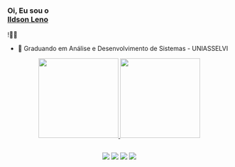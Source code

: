 ### Oi, Eu sou o<div class="badge-base LI-profile-badge" data-locale="pt_BR" data-size="medium" data-theme="light" data-type="VERTICAL" data-vanity="ildsonleno" data- version="v1"><a class="badge-base__link LI-simple-link" href="https://br.linkedin.com/in/ildsonleno?trk=profile-badge">Ildson Leno</a>
</div>!👋🤓

- 📝 Graduando em Análise e Desenvolvimento de Sistemas - UNIASSELVI

<div align="center">
  <a href="https://github.com/ildsonLeno">
  <img height="180em" src="https://github-readme-stats.vercel.app/api?username=ildsonLeno&show_icons=true&theme=dark&include_all_commits=true&count_private=true"/>
  <img height="180em" src="https://github-readme-stats.vercel.app/api/top-langs/?username=ildsonLeno&layout=compact&langs_count=7&theme=dark"/>
</div>
  
##

<div align="center">
  <a href="https://instagram.com/ildsonleno" target="_blank"><img src="https://img.shields.io/badge/-Instagram-%23E4405F?style=for-the-badge&logo=instagram&logoColor=white" target="_blank"></a>
 <a href="https://discord.gg/zYeD5Qz5" target="_blank"><img src="https://img.shields.io/badge/Discord-7289DA?style=for-the-badge&logo=discord&logoColor=white" target="_blank"></a> 
  <a href = "mailto:ildson.leno@outlook.com"><img src="https://img.shields.io/badge/Microsoft_Outlook-0078D4?style=for-the-badge&logo=microsoft-outlook&logoColor=white"             target="_blank"></a>
  <a href="https://www.linkedin.com/in/ildsonLeno" target="_blank"><img src="https://img.shields.io/badge/-LinkedIn-%230077B5?style=for-the-badge&logo=linkedin&logoColor=white" target="_blank"></a>
</div>
